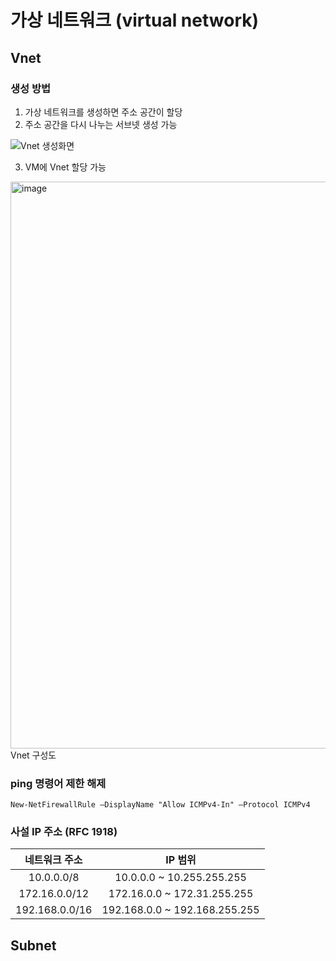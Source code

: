 # 가상 네트워크 (virtual network)
## Vnet
### 생성 방법
1. 가상 네트워크를 생성하면 주소 공간이 할당
2. 주소 공간을 다시 나누는 서브넷 생성 가능
<!-- <img width="842" alt="image" src="https://user-images.githubusercontent.com/28096454/213591077-03bdacee-4ce1-48d9-acf1-1838cb8ca408.png"> -->
![Vnet 생성화면](https://user-images.githubusercontent.com/28096454/213591077-03bdacee-4ce1-48d9-acf1-1838cb8ca408.png)
<!-- <figcaption style="center">Vnet 생성 화면</figcaption>    -->

3. VM에 Vnet 할당 가능

<img width="907" alt="image" src="https://user-images.githubusercontent.com/28096454/213597879-6f7e274d-ddd2-4dee-be7a-5a6b866fa167.png">
<figcaption style="center">Vnet 구성도</figcaption>   

### ping 명령어 제한 해제
~~~
New-NetFirewallRule –DisplayName "Allow ICMPv4-In" –Protocol ICMPv4
~~~

### 사설 IP 주소 (RFC 1918)

|네트워크 주소|IP 범위|
|:---:|:---:|
|10.0.0.0/8|10.0.0.0 ~ 10.255.255.255|
|172.16.0.0/12|172.16.0.0 ~ 172.31.255.255|
|192.168.0.0/16|192.168.0.0 ~ 192.168.255.255|

## Subnet
